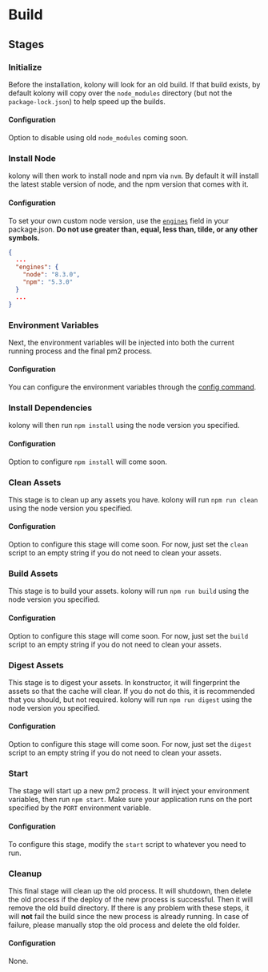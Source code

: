 # Build
## Stages
### Initialize
Before the installation, kolony will look for an old build. If that build exists, by default kolony will copy over the `node_modules` directory (but not the `package-lock.json`) to help speed up the builds.

#### Configuration
Option to disable using old `node_modules` coming soon.

### Install Node
kolony will then work to install node and npm via `nvm`. By default it will install the latest stable version of node, and the npm version that comes with it.

#### Configuration
To set your own custom node version, use the [`engines`](https://docs.npmjs.com/files/package.json#engines) field in your package.json. **Do not use greater than, equal, less than, tilde, or any other symbols.**
```json
{
  ...
  "engines": {
    "node": "8.3.0",
    "npm": "5.3.0"
  }
  ...
}
```

### Environment Variables
Next, the environment variables will be injected into both the current running process and the final pm2 process.

#### Configuration
You can configure the environment variables through the [config command](https://konstructor.js.org/guides/kolony/config).

### Install Dependencies
kolony will then run `npm install` using the node version you specified.

#### Configuration
Option to configure `npm install` will come soon.

### Clean Assets
This stage is to clean up any assets you have. kolony will run `npm run clean` using the node version you specified.

#### Configuration
Option to configure this stage will come soon. For now, just set the `clean` script to an empty string if you do not need to clean your assets.

### Build Assets
This stage is to build your assets. kolony will run `npm run build` using the node version you specified.

#### Configuration
Option to configure this stage will come soon. For now, just set the `build` script to an empty string if you do not need to clean your assets.

### Digest Assets
This stage is to digest your assets. In konstructor, it will fingerprint the assets so that the cache will clear. If you do not do this, it is recommended that you should, but not required. kolony will run `npm run digest` using the node version you specified.

#### Configuration
Option to configure this stage will come soon. For now, just set the `digest` script to an empty string if you do not need to clean your assets.

### Start
The stage will start up a new pm2 process. It will inject your environment variables, then run `npm start`. Make sure your application runs on the port specified by the `PORT` environment variable.

#### Configuration
To configure this stage, modify the `start` script to whatever you need to run.

### Cleanup
This final stage will clean up the old process. It will shutdown, then delete the old process if the deploy of the new process is successful. Then it will remove the old build directory. If there is any problem with these steps, it will **not** fail the build since the new process is already running. In case of failure, please manually stop the old process and delete the old folder.

#### Configuration
None.
